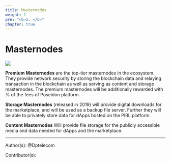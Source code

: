 ```yaml
---
title: Masternodes
weight: 2
pre: "<b>2. </b>"
chapter: true
---
```


# Masternodes

![](/masternodes/images/masternodes.jpg)

**Premium Masternodes** are the top-tier masternodes in the ecosystem. They provide network security by storing the blockchain data and relaying transaction in the blockchain as well as serving as content and storage masternodes. The premium masternodes will be additionally rewarded with
% of the fees of Poseidon platform.

**Storage Masternodes** (released in 2019) will provide digital downloads for the marketplace, and will be used as a backup file server. Further they will be able to privately store data for dApps hosted on the PIRL platform.

**Content Masternodes** Will provide file storage for the publicly accessible media and data needed for dApps and the marketplace.



---
Author(s):
@Dptelecom


Contributor(s):
